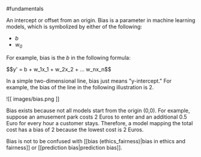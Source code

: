 #fundamentals

An intercept or offset from an origin. Bias is a parameter in
machine learning models, which is symbolized by either of the
following:

<ul>
<li><i>b</i></li>
<li><i>w<sub>0</sub></i></li>
</ul>

For example, bias is the <em>b</em> in the following formula:

<div>
$$y' = b + w_1x_1 + w_2x_2 + … w_nx_n$$
</div>

In a simple two-dimensional line, bias just means &quot;y-intercept.&quot;
For example, the bias of the line in the following illustration is 2.


![[ images/bias.png ]]


Bias exists because not all models start from the origin (0,0). For example,
suppose an amusement park costs 2 Euros to enter and an additional
0.5 Euro for every hour a customer stays. Therefore, a model mapping the
total cost has a bias of 2 because the lowest cost is 2 Euros.

Bias is not to be confused with [[bias (ethics_fairness)|bias in ethics and fairness]]
or [[prediction bias|prediction bias]].

